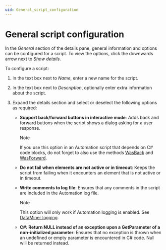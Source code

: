 ```yaml
---
uid: General_script_configuration
---
```


# General script configuration

In the *General* section of the details pane, general information and options can be configured for a script. To view the options, click the downwards arrow next to *Show details*.

To configure a script:

1. In the text box next to *Name*, enter a new name for the script.

1. In the text box next to *Description*, optionally enter extra information about the script.

1. Expand the details section and select or deselect the following options as required:

   - **Support back/forward buttons in interactive mode**: Adds back and forward buttons when the script shows a dialog asking for a user response.

     > [!NOTE]
     > If you use this option in an Automation script that depends on C# code blocks, do not forget to also use the methods [WasBack](xref:Skyline.DataMiner.Automation.UIResults.WasBack) and [WasForward](xref:Skyline.DataMiner.Automation.UIResults.WasForward).

   - **Do not fail when elements are not active or in timeout**: Keeps the script from failing when it encounters an element that is not active or in timeout.

   - **Write comments to log file**: Ensures that any comments in the script are included in the Automation log file.

     > [!NOTE]
     > This option will only work if Automation logging is enabled. See [DataMiner logging](xref:DataMiner_logging).

   - **C#: Return NULL instead of an exception upon a GetParameter of a non-initialized parameter**: Ensures that no exception is thrown when an undefined or empty parameter is encountered in C# code. Null will be returned instead.
